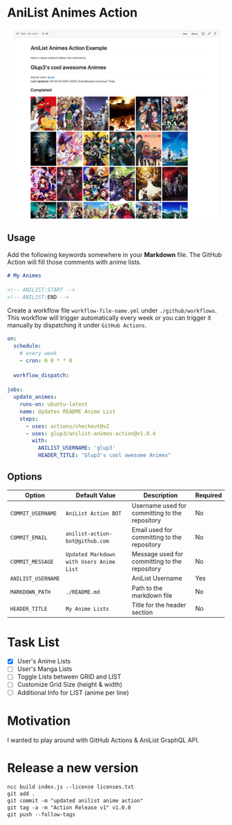 # AniList Animes Action

![Example Screenshot](./screenshots/screenshot1.png?raw=true)

## Usage

Add the following keywords somewhere in your **Markdown** file. The GitHub Action will fill those comments with anime lists.

```Markdown
# My Animes

<!-- ANILIST:START -->
<!-- ANILIST:END -->
```

Create a workflow file `workflow-file-name.yml` under `./github/workflows`. This workflow will trigger automatically
every week or you can trigger it manually by dispatching it under `GitHub Actions`.

```YAML
on:
  schedule:
    # every week
    - cron: 0 0 * * 0

  workflow_dispatch:

jobs:
  update_animes:
    runs-on: ubuntu-latest
    name: Updates README Anime List
    steps:
      - uses: actions/checkout@v2
      - uses: glup3/anilist-animes-action@v1.0.4
        with:
          ANILIST_USERNAME: 'glup3'
          HEADER_TITLE: "Glup3's cool awesome Animes"

```

## Options

| Option             | Default Value                            | Description                                    | Required |
| ------------------ | ---------------------------------------- | ---------------------------------------------- | -------- |
| `COMMIT_USERNAME`  | `AniList Action BOT`                     | Username used for committing to the repository | No       |
| `COMMIT_EMAIL`     | `anilist-action-bot@github.com`          | Email used for committing to the repository    | No       |
| `COMMIT_MESSAGE`   | `Updated Markdown with Users Anime List` | Message used for committing to the repository  | No       |
| `ANILIST_USERNAME` |                                          | AniList Username                               | Yes      |
| `MARKDOWN_PATH`    | `./README.md`                            | Path to the markdown file                      | No       |
| `HEADER_TITLE`     | `My Anime Lists`                         | Title for the header section                   | No       |

# Task List

- [x] User's Anime Lists
- [ ] User's Manga Lists
- [ ] Toggle Lists between GRID and LIST
- [ ] Customize Grid Size (height & width)
- [ ] Additional Info for LIST (anime per line)

# Motivation

I wanted to play around with GitHub Actions & AniList GraphQL API.

# Release a new version

```
ncc build index.js --license licenses.txt
git add .
git commit -m "updated anilist anime action"
git tag -a -m "Action Release v1" v1.0.0
git push --follow-tags
```
